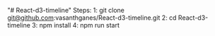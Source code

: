 "# React-d3-timeline"
Steps:
1: git clone git@github.com:vasanthganes/React-d3-timeline.git
2: cd React-d3-timeline
3: npm install
4: npm run start
